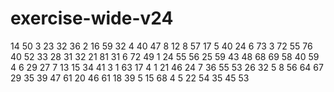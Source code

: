 # exercise-wide-v24
14
50
3
23
32
36
2
16
59
32
4
40
47
8
12
8
57
17
5
40
24
6
73
3
72
55
76
40
52
33
28
31
32
21
81
31
6
72
49
1
24
55
56
25
59
43
48
68
69
58
40
59
4
6
29
27
7
13
15
34
41
3
1
63
17
4
1
21
46
24
7
36
55
53
26
32
5
8
56
64
67
29
35
39
47
61
20
46
61
18
39
5
15
68
4
5
22
54
35
45
53
